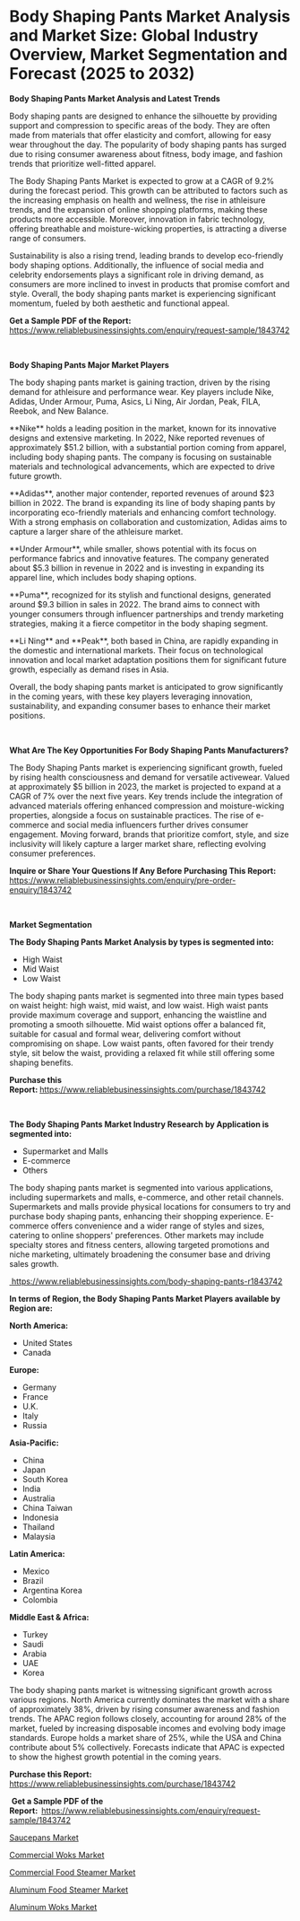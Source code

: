 <p><h1>Body Shaping Pants Market Analysis and Market Size: Global Industry Overview, Market Segmentation and Forecast (2025 to 2032)</h1></p><p><strong>Body Shaping Pants Market Analysis and Latest Trends</strong></p>
<p><p>Body shaping pants are designed to enhance the silhouette by providing support and compression to specific areas of the body. They are often made from materials that offer elasticity and comfort, allowing for easy wear throughout the day. The popularity of body shaping pants has surged due to rising consumer awareness about fitness, body image, and fashion trends that prioritize well-fitted apparel.</p><p>The Body Shaping Pants Market is expected to grow at a CAGR of 9.2% during the forecast period. This growth can be attributed to factors such as the increasing emphasis on health and wellness, the rise in athleisure trends, and the expansion of online shopping platforms, making these products more accessible. Moreover, innovation in fabric technology, offering breathable and moisture-wicking properties, is attracting a diverse range of consumers.</p><p>Sustainability is also a rising trend, leading brands to develop eco-friendly body shaping options. Additionally, the influence of social media and celebrity endorsements plays a significant role in driving demand, as consumers are more inclined to invest in products that promise comfort and style. Overall, the body shaping pants market is experiencing significant momentum, fueled by both aesthetic and functional appeal.</p></p>
<p><strong>Get a Sample PDF of the Report:&nbsp;</strong> <a href="https://www.reliablebusinessinsights.com/enquiry/request-sample/1843742?utm_campaign=1091&utm_medium=2&utm_source=Github&utm_content=ia&utm_term=04042025&utm_id=body-shaping-pants">https://www.reliablebusinessinsights.com/enquiry/request-sample/1843742</a></p>
<p>&nbsp;</p>
<p><strong>Body Shaping Pants Major Market Players</strong></p>
<p><p>The body shaping pants market is gaining traction, driven by the rising demand for athleisure and performance wear. Key players include Nike, Adidas, Under Armour, Puma, Asics, Li Ning, Air Jordan, Peak, FILA, Reebok, and New Balance.</p><p>**Nike** holds a leading position in the market, known for its innovative designs and extensive marketing. In 2022, Nike reported revenues of approximately $51.2 billion, with a substantial portion coming from apparel, including body shaping pants. The company is focusing on sustainable materials and technological advancements, which are expected to drive future growth.</p><p>**Adidas**, another major contender, reported revenues of around $23 billion in 2022. The brand is expanding its line of body shaping pants by incorporating eco-friendly materials and enhancing comfort technology. With a strong emphasis on collaboration and customization, Adidas aims to capture a larger share of the athleisure market.</p><p>**Under Armour**, while smaller, shows potential with its focus on performance fabrics and innovative features. The company generated about $5.3 billion in revenue in 2022 and is investing in expanding its apparel line, which includes body shaping options.</p><p>**Puma**, recognized for its stylish and functional designs, generated around $9.3 billion in sales in 2022. The brand aims to connect with younger consumers through influencer partnerships and trendy marketing strategies, making it a fierce competitor in the body shaping segment.</p><p>**Li Ning** and **Peak**, both based in China, are rapidly expanding in the domestic and international markets. Their focus on technological innovation and local market adaptation positions them for significant future growth, especially as demand rises in Asia.</p><p>Overall, the body shaping pants market is anticipated to grow significantly in the coming years, with these key players leveraging innovation, sustainability, and expanding consumer bases to enhance their market positions.</p></p>
<p>&nbsp;</p>
<p><strong>What Are The Key Opportunities For Body Shaping Pants Manufacturers?</strong></p>
<p><p>The Body Shaping Pants market is experiencing significant growth, fueled by rising health consciousness and demand for versatile activewear. Valued at approximately $5 billion in 2023, the market is projected to expand at a CAGR of 7% over the next five years. Key trends include the integration of advanced materials offering enhanced compression and moisture-wicking properties, alongside a focus on sustainable practices. The rise of e-commerce and social media influencers further drives consumer engagement. Moving forward, brands that prioritize comfort, style, and size inclusivity will likely capture a larger market share, reflecting evolving consumer preferences.</p></p>
<p><strong>Inquire or Share Your Questions If Any Before Purchasing This Report:</strong> <a href="https://www.reliablebusinessinsights.com/enquiry/pre-order-enquiry/1843742?utm_campaign=1091&utm_medium=2&utm_source=Github&utm_content=ia&utm_term=04042025&utm_id=body-shaping-pants">https://www.reliablebusinessinsights.com/enquiry/pre-order-enquiry/1843742</a></p>
<p>&nbsp;</p>
<p><strong>Market Segmentation</strong></p>
<p><strong>The Body Shaping Pants Market Analysis by types is segmented into:</strong></p>
<p><ul><li>High Waist</li><li>Mid Waist</li><li>Low Waist</li></ul></p>
<p><p>The body shaping pants market is segmented into three main types based on waist height: high waist, mid waist, and low waist. High waist pants provide maximum coverage and support, enhancing the waistline and promoting a smooth silhouette. Mid waist options offer a balanced fit, suitable for casual and formal wear, delivering comfort without compromising on shape. Low waist pants, often favored for their trendy style, sit below the waist, providing a relaxed fit while still offering some shaping benefits.</p></p>
<p><strong>Purchase this Report:&nbsp;</strong><a href="https://www.reliablebusinessinsights.com/purchase/1843742?utm_campaign=1091&utm_medium=2&utm_source=Github&utm_content=ia&utm_term=04042025&utm_id=body-shaping-pants">https://www.reliablebusinessinsights.com/purchase/1843742</a></p>
<p>&nbsp;</p>
<p><strong>The Body Shaping Pants Market Industry Research by Application is segmented into:</strong></p>
<p><ul><li>Supermarket and Malls</li><li>E-commerce</li><li>Others</li></ul></p>
<p><p>The body shaping pants market is segmented into various applications, including supermarkets and malls, e-commerce, and other retail channels. Supermarkets and malls provide physical locations for consumers to try and purchase body shaping pants, enhancing their shopping experience. E-commerce offers convenience and a wider range of styles and sizes, catering to online shoppers' preferences. Other markets may include specialty stores and fitness centers, allowing targeted promotions and niche marketing, ultimately broadening the consumer base and driving sales growth.</p></p>
<p><a href="https://www.reliablebusinessinsights.com/body-shaping-pants-r1843742?utm_campaign=1091&utm_medium=2&utm_source=Github&utm_content=ia&utm_term=04042025&utm_id=body-shaping-pants">&nbsp;https://www.reliablebusinessinsights.com/body-shaping-pants-r1843742</a></p>
<p><strong>In terms of Region, the Body Shaping Pants Market Players available by Region are:</strong></p>
<p>
    <p> <strong> North America: </strong>
        <ul>
            <li>United States</li>
            <li>Canada</li>
        </ul>
        </p> 
    <p> <strong> Europe: </strong>
        <ul>
            <li>Germany</li>
            <li>France</li>
            <li>U.K.</li>
            <li>Italy</li>
            <li>Russia</li>
        </ul>
        </p> 
    <p> <strong> Asia-Pacific: </strong>
        <ul>
            <li>China</li>
            <li>Japan</li>
            <li>South Korea</li>
            <li>India</li>
            <li>Australia</li>
            <li>China Taiwan</li>
            <li>Indonesia</li>
            <li>Thailand</li>
            <li>Malaysia</li>
        </ul>
        </p> 
    <p> <strong> Latin America: </strong>
        <ul>
            <li>Mexico</li>
            <li>Brazil</li>
            <li>Argentina Korea</li>
            <li>Colombia</li>
        </ul>
        </p> 
    <p> <strong> Middle East & Africa: </strong>
        <ul>
            <li>Turkey</li>
            <li>Saudi</li>
            <li>Arabia</li>
            <li>UAE</li>
            <li>Korea</li>
        </ul>
    </p>
    </p>
<p><p>The body shaping pants market is witnessing significant growth across various regions. North America currently dominates the market with a share of approximately 38%, driven by rising consumer awareness and fashion trends. The APAC region follows closely, accounting for around 28% of the market, fueled by increasing disposable incomes and evolving body image standards. Europe holds a market share of 25%, while the USA and China contribute about 5% collectively. Forecasts indicate that APAC is expected to show the highest growth potential in the coming years.</p></p>
<p><strong>Purchase this Report: </strong><a href="https://www.reliablebusinessinsights.com/purchase/1843742?utm_campaign=1091&utm_medium=2&utm_source=Github&utm_content=ia&utm_term=04042025&utm_id=body-shaping-pants">https://www.reliablebusinessinsights.com/purchase/1843742</a></p>
<p>&nbsp;<strong>Get a Sample PDF of the Report:&nbsp;&nbsp;</strong><a href="https://www.reliablebusinessinsights.com/enquiry/request-sample/1843742?utm_campaign=1091&utm_medium=2&utm_source=Github&utm_content=ia&utm_term=04042025&utm_id=body-shaping-pants">https://www.reliablebusinessinsights.com/enquiry/request-sample/1843742</a></p>
<p><strong></strong></p>
<p><p><a href="https://github.com/cevzarvargem/Market-Research-Report-List-1/blob/main/saucepans-market.md?utm_campaign=1091&utm_medium=2&utm_source=Github&utm_content=ia&utm_term=04042025&utm_id=body-shaping-pants">Saucepans Market</a></p><p><a href="https://github.com/burnicndole/Market-Research-Report-List-1/blob/main/commercial-woks-market.md?utm_campaign=1091&utm_medium=2&utm_source=Github&utm_content=ia&utm_term=04042025&utm_id=body-shaping-pants">Commercial Woks Market</a></p><p><a href="https://github.com/hurstsaqibyl/Market-Research-Report-List-1/blob/main/commercial-food-steamer-market.md?utm_campaign=1091&utm_medium=2&utm_source=Github&utm_content=ia&utm_term=04042025&utm_id=body-shaping-pants">Commercial Food Steamer Market</a></p><p><a href="https://github.com/altafvaraswj/Market-Research-Report-List-1/blob/main/aluminum-food-steamer-market.md?utm_campaign=1091&utm_medium=2&utm_source=Github&utm_content=ia&utm_term=04042025&utm_id=body-shaping-pants">Aluminum Food Steamer Market</a></p><p><a href="https://github.com/rutupueyed/Market-Research-Report-List-1/blob/main/aluminum-woks-market.md?utm_campaign=1091&utm_medium=2&utm_source=Github&utm_content=ia&utm_term=04042025&utm_id=body-shaping-pants">Aluminum Woks Market</a></p></p>